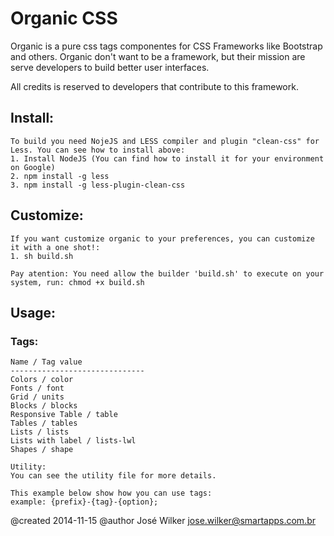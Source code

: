 # Organic CSS

Organic is a pure css tags componentes for CSS Frameworks like Bootstrap and others. Organic don't want to be a framework,
but their mission are serve developers to build better user interfaces.

All credits is reserved to developers that contribute to this framework.

## Install:

	To build you need NojeJS and LESS compiler and plugin "clean-css" for Less. You can see how to install above:
	1. Install NodeJS (You can find how to install it for your environment on Google)
	2. npm install -g less
	3. npm install -g less-plugin-clean-css

## Customize:

	If you want customize organic to your preferences, you can customize it with a one shot!:
	1. sh build.sh

	Pay atention: You need allow the builder 'build.sh' to execute on your system, run: chmod +x build.sh

## Usage:

### Tags:
    Name / Tag value
    ------------------------------
    Colors / color
   	Fonts / font
   	Grid / units
	Blocks / blocks
	Responsive Table / table
	Tables / tables
	Lists / lists
	Lists with label / lists-lwl
	Shapes / shape

	Utility:
	You can see the utility file for more details.

	This example below show how you can use tags:
	example: {prefix}-{tag}-{option};

@created 2014-11-15
@author José Wilker <jose.wilker@smartapps.com.br>